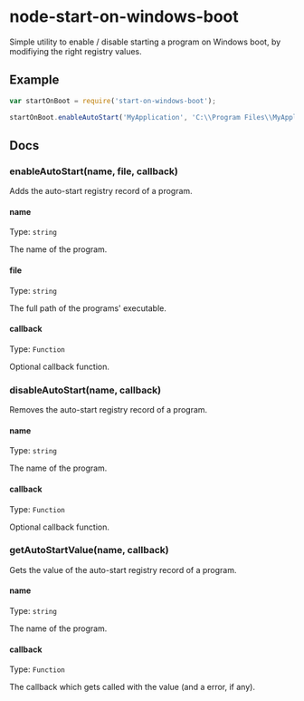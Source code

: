 # node-start-on-windows-boot
Simple utility to enable / disable starting a program on Windows boot, by modifiying the right registry values.

## Example
``` javascript
var startOnBoot = require('start-on-windows-boot');

startOnBoot.enableAutoStart('MyApplication', 'C:\\Program Files\\MyApplication\\MyApplication.exe');
```

## Docs

### enableAutoStart(name, file, callback)
Adds the auto-start registry record of a program.

#### name
Type: `string`

The name of the program.

#### file
Type: `string`

The full path of the programs' executable.

#### callback
Type: `Function`

Optional callback function.

### disableAutoStart(name, callback)
Removes the auto-start registry record of a program.

#### name
Type: `string`

The name of the program.

#### callback
Type: `Function`

Optional callback function.

### getAutoStartValue(name, callback)
Gets the value of the auto-start registry record of a program.

#### name
Type: `string`

The name of the program.

#### callback
Type: `Function`

The callback which gets called with the value (and a error, if any).



